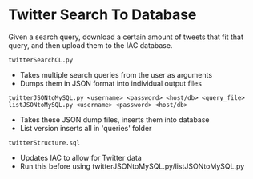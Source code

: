 # Twitter Search To Database

Given a search query, download a certain amount of tweets that fit that query, and then upload them to the IAC database.
```
twitterSearchCL.py
```
- Takes multiple search queries from the user as arguments
- Dumps them in JSON format into individual output files
```
twitterJSONtoMySQL.py <username> <password> <host/db> <query_file>
listJSONtoMySQL.py <username> <password> <host/db>
```
- Takes these JSON dump files, inserts them into database
- List version inserts all in 'queries' folder
```
twitterStructure.sql
```
- Updates IAC to allow for Twitter data
- Run this before using twitterJSONtoMySQL.py/listJSONtoMySQL.py
